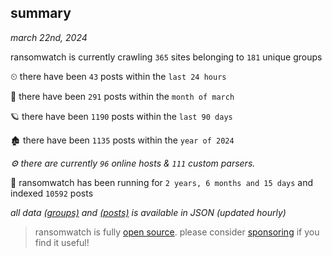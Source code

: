 
## summary
_march 22nd, 2024_

ransomwatch is currently crawling `365` sites belonging to `181` unique groups

⏲ there have been `43` posts within the `last 24 hours`

🦈 there have been `291` posts within the `month of march`

🪐 there have been `1190` posts within the `last 90 days`

🏚 there have been `1135` posts within the `year of 2024`

_⚙️ there are currently `96` online hosts & `111` custom parsers._

🦕 ransomwatch has been running for `2 years, 6 months and 15 days` and indexed `10592` posts

_all data  [(groups)](http://ransomwhat.telemetry.ltd/groups) and [(posts)](http://ransomwhat.telemetry.ltd/posts) is available in JSON (updated hourly)_

> ransomwatch is fully [open source](https://github.com/joshhighet/ransomwatch#ransomwatch--). please consider [sponsoring](https://github.com/sponsors/joshhighet) if you find it useful!
